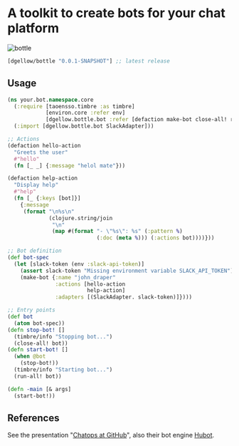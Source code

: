 # A toolkit to create bots for your chat platform

![bottle](http://i.imgur.com/rjCWII1.png)

[](dependency)
```clojure
[dgellow/bottle "0.0.1-SNAPSHOT"] ;; latest release
```
[](/dependency)

## Usage

```clojure
(ns your.bot.namespace.core
  (:require [taoensso.timbre :as timbre]
            [environ.core :refer env]
            [dgellow.bottle.bot :refer [defaction make-bot close-all! run-all!]])
  (:import [dgellow.bottle.bot SlackAdapter]))

;; Actions
(defaction hello-action
  "Greets the user"
  #"hello"
  (fn [_ _] {:message "helol mate"}))

(defaction help-action
  "Display help"
  #"help"
  (fn [_ {:keys [bot]}]
    {:message
     (format "\n%s\n"
             (clojure.string/join
              "\n"
              (map #(format "- \"%s\": %s" (:pattern %)
                            (:doc (meta %))) (:actions bot))))}))

;; Bot definition
(def bot-spec
  (let [slack-token (env :slack-api-token)]
    (assert slack-token "Missing environment variable SLACK_API_TOKEN")
    (make-bot {:name "john_draper"
               :actions [hello-action
                         help-action]
               :adapters [(SlackAdapter. slack-token)]})))

;; Entry points
(def bot
  (atom bot-spec))
(defn stop-bot! []
  (timbre/info "Stopping bot...")
  (close-all! bot))
(defn start-bot! []
  (when @bot
    (stop-bot!))
  (timbre/info "Starting bot...")
  (run-all! bot))

(defn -main [& args]
  (start-bot!))
```

## References

See the presentation "[Chatops at GitHub](https://speakerdeck.com/jnewland/chatops-at-github)", also their bot engine [Hubot](https://hubot.github.com/).

